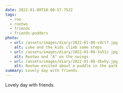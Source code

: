 ```yaml
---
date: 2022-01-08T18:00:57.752Z
tags:
  - roo
  - rootwo
  - friends
  - friends:podders
photo:
  - url: /assets/images/diary/2022-01-08-vdct7.jpg
    alt: Luke and the kids climb some steps
  - url: /assets/images/diary/2022-01-08-3a51z.jpg
    alt: Rootwo and "A" on the swings
  - url: /assets/images/diary/2022-01-08-3bxhy.jpg
    alt: Rootwo excited about a puddle in the park
summary: Lovely day with friends.
---
```

Lovely day with friends. 
